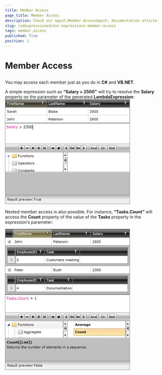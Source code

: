```yaml
---
title: Member Access
page_title: Member Access
description: Check our &quot;Member Access&quot; documentation article for the RadExpressionEditor {{ site.framework_name }} control.
slug: radexpressioneditor-expressions-member-access
tags: member,access
published: True
position: 1
---
```


# Member Access



## 

You may access each member just as you do in __C#__ and __VB.NET__.

A simple expression such as __“Salary > 2500”__ will try to resolve the __Salary__ property on the parameter of the generated __LambdaExpression__:
        
![WPF RadExpressionEditor Member Access](images/RadExpressionEditor_MemberAccess.png)

Nested member access is also possible. For instance, __“Tasks.Count”__ will access the __Count__ property of the value of the __Tasks__ property in the expression’s parameter:

![WPF RadExpressionEditor Nested Member Access](images/RadExpressionEditor_NestedMemberAccess.png)



